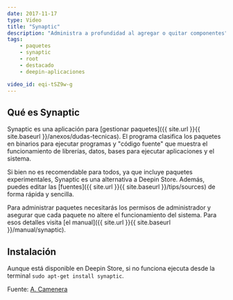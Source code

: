 ```yaml
---
date: 2017-11-17
type: Video
title: "Synaptic"
description: "Administra a profundidad al agregar o quitar componentes"
tags:
    - paquetes
    - synaptic
    - root
    - destacado
    - deepin-aplicaciones

video_id: eqi-tSZ9w-g
---
```

<!--more-->

## Qué es Synaptic

Synaptic es una aplicación para [gestionar paquetes]({{ site.url }}{{ site.baseurl }}/anexos/dudas-tecnicas). El programa clasifica los paquetes en binarios para ejecutar programas y "código fuente" que muestra el funcionamiento de librerías, datos, bases para ejecutar aplicaciones y el sistema.

Si bien no es recomendable para todos, ya que incluye paquetes experimentales, Synaptic es una alternativa a Deepin Store. Además, puedes editar las [fuentes]({{ site.url }}{{ site.baseurl }}/tips/sources) de forma rápida y sencilla.

Para administrar paquetes necesitarás los permisos de administrador y asegurar que cada paquete no altere el funcionamiento del sistema. Para esos detalles visita [el manual]({{ site.url }}{{ site.baseurl }}/manual/synaptic).

## Instalación

Aunque está disponible en Deepin Store, si no funciona ejecuta desde la terminal `sudo apt-get install synaptic`.

Fuente: [A. Camenera](https://www.youtube.com/channel/UCueXeAH1UD72MqwpIFWveXA)
